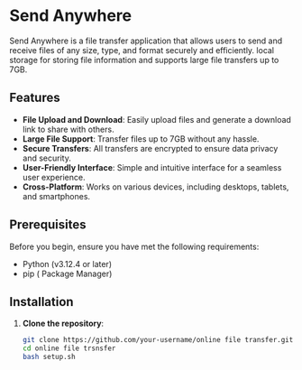 # Send Anywhere

Send Anywhere is a file transfer application that allows users to send and receive files of any size, type, and format securely and efficiently. local storage for storing file information and supports large file transfers up to 7GB.

## Features

- **File Upload and Download**: Easily upload files and generate a download link to share with others.
- **Large File Support**: Transfer files up to 7GB without any hassle.
- **Secure Transfers**: All transfers are encrypted to ensure data privacy and security.
- **User-Friendly Interface**: Simple and intuitive interface for a seamless user experience.
- **Cross-Platform**: Works on various devices, including desktops, tablets, and smartphones.

## Prerequisites

Before you begin, ensure you have met the following requirements:

- Python (v3.12.4 or later)
- pip ( Package Manager)

## Installation

1. **Clone the repository**:

   ```bash
   git clone https://github.com/your-username/online file transfer.git
   cd online file trsnsfer
   bash setup.sh
